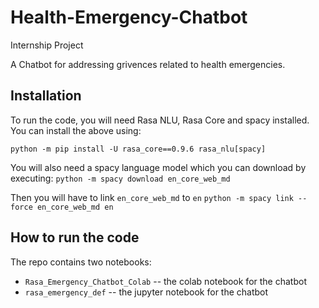 # Health-Emergency-Chatbot

Internship Project

A Chatbot for addressing grivences related to health emergencies.

## Installation 
To run the code, you will need Rasa NLU, Rasa Core and spacy installed. 
You can install the above using:

`python -m pip install -U rasa_core==0.9.6 rasa_nlu[spacy]`

You will also need a spacy language model which you can download by executing:
`python -m spacy download en_core_web_md`

Then you will have to link `en_core_web_md` to `en`
`python -m spacy link --force en_core_web_md en`

## How to run the code
The repo contains two notebooks:
- `Rasa_Emergency_Chatbot_Colab` -- the colab notebook for the chatbot
- `rasa_emergency_def` -- the jupyter notebook for the chatbot
